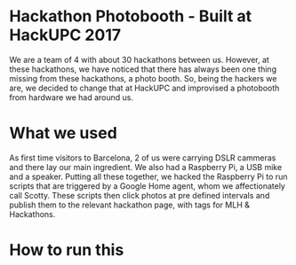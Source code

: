 # Hackathon Photobooth - Built at HackUPC 2017

We are a team of 4 with about 30 hackathons between us. However, at these hackathons, we have noticed that there has always been one thing missing from these hackathons, a photo booth. So, being the hackers we are, we decided to change that at HackUPC and improvised a photobooth from hardware we had around us. 

# What we used

As first time visitors to Barcelona, 2 of us were carrying DSLR cammeras and there lay our main ingredient. We also had a Raspberry Pi, a USB mike and a speaker. Putting all these together, we hacked the Raspberry Pi to run scripts that are triggered by a Google Home agent, whom we affectionately call Scotty.  These scripts then click photos at pre defined intervals and publish them to the relevant hackathon page, with tags for MLH & Hackathons. 

# How to run this
